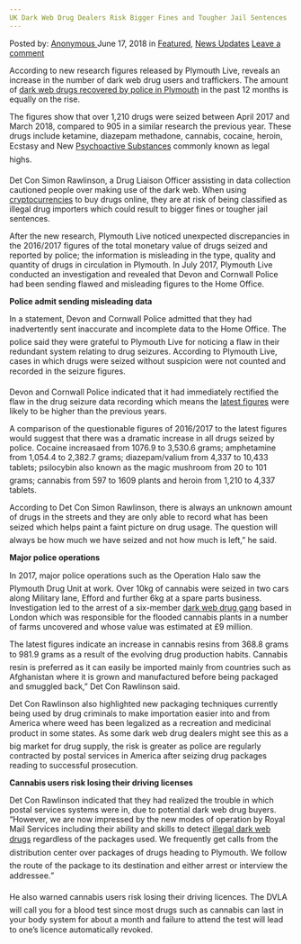 ```yaml
---
UK Dark Web Drug Dealers Risk Bigger Fines and Tougher Jail Sentences
---
```

<article class="post-listing post-26041 post type-post status-publish format-standard has-post-thumbnail hentry category-deepdot-news category-news-updates tag-bigger tag-dark tag-dealers tag-drug tag-fines tag-jail tag-risk tag-sentences tag-tougher tag-uk tag-web">
<div class="post-inner">
<span>Posted by: <a href="https://www.deepdotweb.com/author/anony/" title="">Anonymous </a></span>
<span>June 17, 2018</span>
<span>in <a href="https://www.deepdotweb.com/category/deepdot-news/" rel="category tag">Featured</a>, <a href="https://www.deepdotweb.com/category/news-updates/" rel="category tag">News Updates</a></span>
<span><a href="https://www.deepdotweb.com/2018/06/17/uk-dark-web-drug-dealers-risk-bigger-fines-and-tougher-jail-sentences/#respond">Leave a comment</a></span>
</p>
<div class="clear"></div>
<div class="entry">
<p>According to new research figures released by Plymouth Live, reveals an increase in the number of dark web drug users and traffickers. The amount of <a href="https://www.plymouthherald.co.uk/news/plymouth-news/truth-buying-drugs-dark-web-1632392">dark web drugs recovered by police in Plymouth</a> in the past 12 months is equally on the rise.</p>
<p>The figures show that over 1,210 drugs were seized between April 2017 and March 2018, compared to 905 in a similar research the previous year. These drugs include ketamine, diazepam methadone, cannabis, cocaine, heroin, Ecstasy and New <a href="https://www.deepdotweb.com/2017/07/31/deep-web-novel-psychoactive-substances-nps-psychonauts/">Psychoactive Substances</a> commonly known as legal highs.</p>
<p>Det Con Simon Rawlinson, a Drug Liaison Officer assisting in data collection cautioned people over making use of the dark web. When using <a href="https://www.deepdotweb.com/2018/04/29/cryptocurrency-news-roundup-april-27-2018/">cryptocurrencies</a> to buy drugs online, they are at risk of being classified as illegal drug importers which could result to bigger fines or tougher jail sentences.</p>
<p>After the new research, Plymouth Live noticed unexpected discrepancies in the 2016/2017 figures of the total monetary value of drugs seized and reported by police; the information is misleading in the type, quality and quantity of drugs in circulation in Plymouth. In July 2017, Plymouth Live conducted an investigation and revealed that Devon and Cornwall Police had been sending flawed and misleading figures to the Home Office.</p>
<p><strong>Police admit sending misleading data</strong></p>
<p>In a statement, Devon and Cornwall Police admitted that they had inadvertently sent inaccurate and incomplete data to the Home Office. The police said they were grateful to Plymouth Live for noticing a flaw in their redundant system relating to drug seizures. According to Plymouth Live, cases in which drugs were seized without suspicion were not counted and recorded in the seizure figures.</p>
<p>Devon and Cornwall Police indicated that it had immediately rectified the flaw in the drug seizure data recording which means the <a href="https://www.deepdotweb.com/2015/06/09/reflections-on-the-global-drug-survey-view-on-dark-net-markets/">latest figures</a> were likely to be higher than the previous years.</p>
<p>A comparison of the questionable figures of 2016/2017 to the latest figures would suggest that there was a dramatic increase in all drugs seized by police. Cocaine increasaed from 1076.9 to 3,530.6 grams; amphetamine from 1,054.4 to 2,382.7 grams; diazepam/valium from 4,337 to 10,433 tablets; psilocybin also known as the magic mushroom from 20 to 101 grams; cannabis from 597 to 1609 plants and heroin from 1,210 to 4,337 tablets.</p>
<p>According to Det Con Simon Rawlinson, there is always an unknown amount of drugs in the streets and they are only able to record what has been seized which helps paint a faint picture on drug usage. The question will always be how much we have seized and not how much is left,” he said.</p>
<p><strong>Major police operations</strong></p>
<p>In 2017, major police operations such as the Operation Halo saw the Plymouth Drug Unit at work. Over 10kg of cannabis were seized in two cars along Military lane, Efford and further 6kg at a spare parts business. Investigation led to the arrest of a six-member <a href="https://www.deepdotweb.com/2015/12/18/stun-guns-bought-on-the-dark-web-used-by-gangs/">dark web drug gang</a> based in London which was responsible for the flooded cannabis plants in a number of farms uncovered and whose value was estimated at £9 million.</p>
<p>The latest figures indicate an increase in cannabis resins from 368.8 grams to 981.9 grams as a result of the evolving drug production habits. Cannabis resin is preferred as it can easily be imported mainly from countries such as Afghanistan where it is grown and manufactured before being packaged and smuggled back,” Det Con Rawlinson said.</p>
<p>Det Con Rawlinson also highlighted new packaging techniques currently being used by drug criminals to make importation easier into and from America where weed has been legalized as a recreation and medicinal product in some states. As some dark web drug dealers might see this as a big market for drug supply, the risk is greater as police are regularly contracted by postal services in America after seizing drug packages reading to successful prosecution.</p>
<p><strong>Cannabis users risk losing their driving licenses </strong></p>
<p>Det Con Rawlinson indicated that they had realized the trouble in which postal services systems were in, due to potential dark web drug buyers. “However, we are now impressed by the new modes of operation by Royal Mail Services including their ability and skills to detect <a href="https://www.deepdotweb.com/2018/06/04/feds-busted-darknet-cocaine-vendor-jetsetlife/">illegal dark web drugs</a> regardless of the packages used. We frequently get calls from the distribution center over packages of drugs heading to Plymouth. We follow the route of the package to its destination and either arrest or interview the addressee.”</p>
<p>He also warned cannabis users risk losing their driving licences. The DVLA will call you for a blood test since most drugs such as cannabis can last in your body system for about a month and failure to attend the test will lead to one’s licence automatically revoked.</p>
</div>
<span style="display:none"><a href="https://www.deepdotweb.com/tag/bigger/" rel="tag">bigger</a> <a href="https://www.deepdotweb.com/tag/dark/" rel="tag">dark</a> <a href="https://www.deepdotweb.com/tag/dealers/" rel="tag">dealers</a> <a href="https://www.deepdotweb.com/tag/drug/" rel="tag">drug</a> <a href="https://www.deepdotweb.com/tag/fines/" rel="tag">fines</a> <a href="https://www.deepdotweb.com/tag/jail/" rel="tag">jail</a> <a href="https://www.deepdotweb.com/tag/risk/" rel="tag">risk</a> <a href="https://www.deepdotweb.com/tag/sentences/" rel="tag">sentences</a> <a href="https://www.deepdotweb.com/tag/tougher/" rel="tag">tougher</a> <a href="https://www.deepdotweb.com/tag/uk/" rel="tag">uk</a> <a href="https://www.deepdotweb.com/tag/web/" rel="tag">web</a></span> <span style="display:none" class="updated">2018-06-17</span>
<div style="display:none" class="vcard author" itemprop="author" itemscope itemtype="http://schema.org/Person"><strong class="fn" itemprop="name"><a href="https://www.deepdotweb.com/author/anony/" title="Posts by Anonymous" rel="author">Anonymous</a></strong></div>
</div>
</article>

